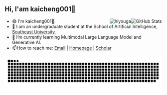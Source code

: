 
 <h2>Hi, I'am kaicheng001👋</h2>
<a href="https://github.com/kaicheng001">
  <img align="right" alt="GitHub Stats" src="https://github-readme-stats.vercel.app/api?theme=solarized-github&username=kaicheng001&show_icons=true&include_all_commits=true" />
</a>
<img align="right" src="https://komarev.com/ghpvc/?username=kaicheng001" alt="hiyouga" />

- 😄 I'm kaicheng001👋.
- 🏫 I am an undergraduate student at the School of Artificial Intelligence, [Southeast University](https://www.seu.edu.cn/).
- 🔭 I’m currently learning Multimodal Large Language Model and Generative AI.
- 📫How to reach me: [Email](xingxie.cn@gmail.con) | [Homepage](https://kaicheng001.github.io/) | [Scholar](https://scholar.google.com/citations?user=auVVccsAAAAJ&hl=en&oi=ao)


<picture>
  <source media="(prefers-color-scheme: dark)" srcset="https://raw.githubusercontent.com/kaicheng001/kaicheng001/output/github-contribution-grid-snake-dark.svg">
  <source media="(prefers-color-scheme: light)" srcset="https://raw.githubusercontent.com/kaicheng001/kaicheng001/output/github-contribution-grid-snake.svg">
  <img alt="github contribution grid snake animation" src="https://raw.githubusercontent.com/kaicheng001/kaicheng001/output/github-contribution-grid-snake.svg">
</picture>
